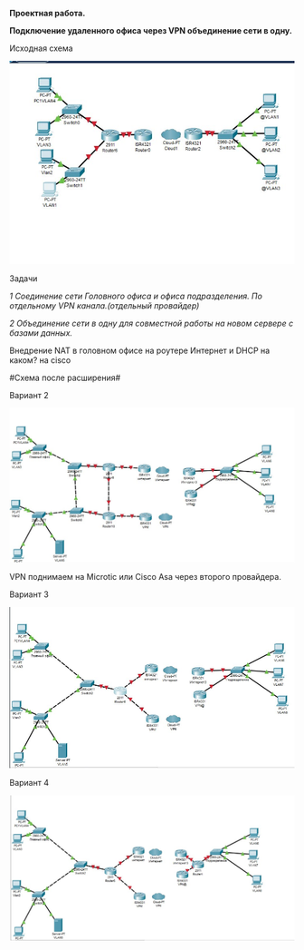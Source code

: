  **Проектная работа.**

**Подключение удаленного офиса через VPN объединение сети в одну.**

Исходная схема

![](https://github.com/netdoms/repozit/blob/main/proekt/1.jpg "")

Задачи 

*1 Соединение сети Головного офиса и офиса подразделения. По отдельному VPN канала.(отдельный провайдер)*

*2 Объединение сети в одну для совместной работы на новом сервере с базами данных.*

Внедрение NAT в головном офисе на роутере Интернет и DHCP на каком? на cisco


#Схема после расширения# 

Вариант 2


![](https://github.com/netdoms/repozit/blob/main/proekt/2.jpg "")


VPN поднимаем на Microtic или Cisco Asa через второго провайдера.


Вариант 3


![](https://github.com/netdoms/repozit/blob/main/proekt/3.jpg "")

Вариант 4

![](https://github.com/netdoms/repozit/blob/main/proekt/4.jpg "")



